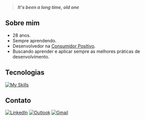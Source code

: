 > ***It's been a long time, old one***

## Sobre mim

- 28 anos.
- Sempre aprendendo.
- Desenvolvedor na [Consumidor Positivo](https://github.com/AcordoCertoBR).
- Buscando aprender e aplicar sempre as melhores práticas de desenvolvimento.

## Tecnologias

[![My Skills](https://skillicons.dev/icons?i=go,mysql,dynamodb,redis,python,docker,aws,gcp,spring,linux&theme=dark)](https://skillicons.dev)


## Contato
[![LinkedIn](https://img.shields.io/badge/linkedin-%230077B5.svg?style=for-the-badge&logo=linkedin&logoColor=white)](https://www.linkedin.com/in/paulo-souza27/)
[![Outlook](https://img.shields.io/badge/Microsoft_Outlook-0078D4?style=for-the-badge&logo=microsoft-outlook&logoColor=white)](mailto:paulo.souza@sptech.school)
[![Gmail](https://img.shields.io/badge/Gmail-D14836?style=for-the-badge&logo=gmail&logoColor=white)](mailto:paulotadeums@gmail.com)
